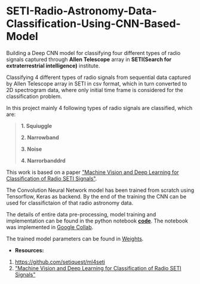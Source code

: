 # SETI-Radio-Astronomy-Data-Classification-Using-CNN-Based-Model

Building a Deep CNN model for classifying four different types of radio signals captured through **Allen Telescope** array in **SETI(Search for extraterrestrial intelligence)** institute.

Classifying 4 different types of radio signals from sequential data captured by Allen Telescope array in SETI in csv format, which in turn converted to 2D spectrogram data, where only initial time frame is considered for the classification problem.

In this project mainly 4 following types of radio signals are classified, which are:

>**1. Squiuggle**
>
>**2. Narrowband**
>
>**3. Noise**
>
>**4. Narrorbanddrd**

This work is based on a paper ["Machine Vision and Deep Learning for Classification of Radio SETI Signals"](https://arxiv.org/ftp/arxiv/papers/1902/1902.02426.pdf).

The Convolution Neural Network model has been trained from scratch using Tensorflow, Keras as backend. By the end of the training the CNN can be used for classifictaion of that radio astronomy data.

The details of entire data pre-processing, model training and implementation can be found in the python notebook [**code**](https://github.com/sayan0506/SETI-radio-signal-classification-using-CNN-based-model/blob/master/SETI_radio_signal_classification_using_CNN.ipynb). The notebook was implemented in [Google Collab](https://colab.research.google.com/).

The trained model parameters can be found in [Weights](https://github.com/sayan0506/SETI-Radio-Astronomy-Data-Classification-Using-CNN-Based-Model/tree/master/Weights_file).

* **Resources:**
1.   https://github.com/setiquest/ml4seti
2. ["Machine Vision and Deep Learning for Classification of Radio SETI Signals"](https://arxiv.org/ftp/arxiv/papers/1902/1902.02426.pdf) 
